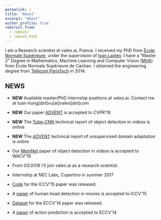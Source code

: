 ```yaml
---
permalink: /
title: "About"
excerpt: "About"
author_profile: true
redirect_from: 
  - /about/
  - /about.html
---
```

I am a Research scientist at valeo.ai, France. I received my PhD from [École Normale Supérieure](http://www.ens.fr/en), under the supervision of [Ivan Laptev](https://www.di.ens.fr/~laptev). I have a “Master 2” Degree in Mathematics, Machine Learning and Computer Vision ([MVA](http://math.ens-paris-saclay.fr/version-francaise/formations/master-mva/)) from École Normale Supérieure de Cachan. I obtained the engineering degree from [Télécom ParisTech](https://en.wikipedia.org/wiki/T%C3%A9l%C3%A9com_ParisTech) in 2014.

## NEWS

* **NEW** Available master/PhD internship positions at valeo.ai. Contact me at tuan-hung[dot]vu[at]valeo[dot]com

* **NEW** Our paper [ADVENT](https://arxiv.org/abs/1811.12833) is accepted to CVPR'19

* **NEW** The [Tube-CNN](https://arxiv.org/abs/1812.02619) technical report of object detection in videos is online

* **NEW** The [ADVENT](https://arxiv.org/abs/1811.12833) technical report of unsupervised domain adaptation is online

* Our [MemNet](https://arxiv.org/abs/1803.10861) paper of object detection in videos is accepted to WACV'19

* From 03/2018 I'll join valeo.ai as a research scientist.

* Internship at NEC Labs, Cupertino in summer 2017

* [Code](https://github.com/aosokin/cnn_head_detection) for the ICCV'15 paper was released.

* A [paper](https://www.di.ens.fr/willow/research/headdetection/) of human head detection in movies is accepted to ICCV'15

* [Dataset](https://www.di.ens.fr/willow/research/actionsfromscenes/SUNAction.zip) for the ECCV'14 paper was released.

* A [paper](https://www.di.ens.fr/willow/research/actionsfromscenes) of action prediction is accepted to ECCV'14
